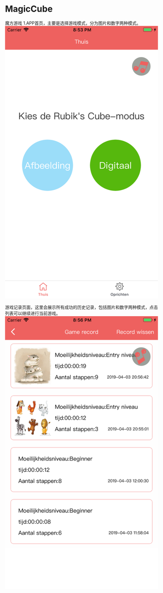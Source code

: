 # MagicCube
魔方游戏
1.APP首页，主要是选择游戏模式，分为图片和数字两种模式。
![image](https://github.com/ClownCy/MagicCube/blob/master/Simulator%20Screen%20Shot%20-%20iPhone%208%20Plus%20-%202019-04-03%20at%2020.53.52.png?raw=true)

游戏记录页面，这里会展示所有成功的历史记录，包括图片和数字两种模式，点击列表可以继续进行当前游戏。
![image](https://github.com/ClownCy/MagicCube/blob/master/Simulator%20Screen%20Shot%20-%20iPhone%208%20Plus%20-%202019-04-03%20at%2020.56.52.png?raw=true)
